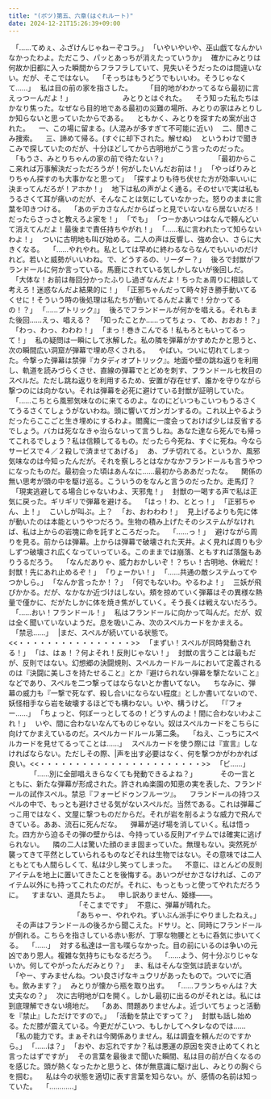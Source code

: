 ```yaml
---
title: "(ボツ)第五、六章(はぐれルート)"
date: 2024-12-21T15:26:39+09:00
---
```

　｢……てめぇ、ふざけんじゃねーぞコラ。｣
　｢いやいやいや、巫山戯てなんかいなかったわよ。ただこう、パッとあっちが消えたっていうか｣
　確かにみとりは何故か旧都に入った瞬間からフラフラしていて、見失いそうだったのは間違いない。だが、そこではない。
　｢そっちはもうどうでもいいわ。そうじゃなくて……｣
　私は目の前の家を指さした。
　
　｢目的地がわかってるなら最初に言えっつーんだよ！｣
　
　
　
　
　
　みとりとはぐれた。
　そう知った私たちはかなり焦った。なぜなら目的地である最初の災難の場所、みとりの家はみとりしか知らないと思っていたからである。
　ともかく、みとりを探すため案が出された。
　一、この場に留まる。(人混みが多すぎて不可能に近い)
　二、聞きこみ捜索。
　三、諦めて帰る。(すぐに却下された。解せぬ)
　というわけで聞きこみで探していたのだが、十分ほどしてから古明地がこう言ったのだった。
　｢もうさ、みとりちゃんの家の前で待たない？｣
　
　
　
　
　
　｢最初からここ来れば万事解決だっただろうが！何がしたいんだお前は！｣
　｢やっぱりみとりちゃん探すのも大事かなと思って｣
　｢探すよりも待ち伏せた方が効率いいに決まってんだろが！アホか！｣
　地下は私の声がよく通る。そのせいで実は私もうるさくて耳が痛いのだが、そんなことは気にしていなかった。怒りのままに言葉を叩きつける。
　｢あのデカさなんだからぱっと見でいないなら居ないだろ！だったらさっさと教えろよ家を！｣
　｢でも｣
　｢つーかあいつはなんで頼んどいて消えてんだよ！最後まで責任持ちやがれ！｣
　｢……私に言われたって知らないわよ！｣
　ついに古明地も叫び始める。二人の声は反響し、強め合い、さらに大きくなる。
　｢……やれやれ。私としては早めに終わるならなんでもいいのだけれど。若いと威勢がいいわね。で、どうするの、リーダー？｣
　後ろで封獣がフランドールに何か言っている。馬鹿にされている気しかしないが後回しだ。
　｢大体な！お前は毎回分かったふりし過ぎなんだよ！ちったぁ周りに相談して考えろ！迷惑なんだよ結果的に！｣
　｢正邪ちゃんだって時々好き勝手動いてるくせに！そういう時の後処理は私たちが動いてるんだよ裏で！分かってるの！？｣
　｢……プトリック』｣
　後ろでフランドールが何かを唱える。それもまた後回……えっ、唱える？
　｢知ったことか……ってちょっ、てめ、おおお！？｣
　｢わっ、わっ、わわわ！｣
　｢まっ！巻きこんでる！私もろともいってるって！｣
　私の疑問は一瞬にして氷解した。私の隣を弾幕がかすめたかと思うと、次の瞬間広い洞窟が弾幕で埋め尽くされる。
　やばい。ついに切れてしまった。今撃った弾幕は禁弾『カタディオプトリック』。地面や壁の跳ね返りを利用し、軌道を読みづらくさせ、直線の弾幕でとどめを刺す、フランドール七枚目のスペルだ。ただし跳ね返りを利用するため、安置が存在せず、誰かを守りながら撃つのには向かない。それは弾幕を必死に避けている封獣が証明していた。
　｢……こちとら風邪気味なのに来てるのよ。なのにどいつもこいつもうるさくてうるさくてしょうがないわね。頭に響いてガンガンするの。これ以上やるようだったらここごと生き埋めにするわよ。閻魔に一度会っておけば少しは反省するでしょう。バカは死ななきゃ治らないって言うしね。あなた達なら死んでも帰ってこれるでしょう？私は信頼してるもの。だったら今死ね、すぐに死ね。今ならサービスで４／２殺しで済ませてあげる｣
　あ、ブチ切れてる。というか、風邪気味なのは今知ったんだが。それを察しろとはなかなかフランドールも言うやつになったものだ。最初会った頃はあんなに……最初からああだったな。
　関係の無い思考が頭の中を駆け巡る。こういうのをなんと言うのだったか。走馬灯？
　｢現実逃避してる場合じゃないわよ、天邪鬼！｣
　封獣の一喝する声で私は正気に戻った。ギリギリで弾幕を避ける。
　｢はっ！わ、ととっ！｣
　｢正邪ちゃん、上！｣
　こいしが叫ぶ。上？
　｢お、おわわわ！｣
　見上げるよりも先に体が動いたのは本能というやつだろう。生物の積み上げたそのシステムがなければ、私は上からの岩塊に命を託すところだった。
　｢……っ！｣
　避けながら周りを見る。前からは弾幕。上からは弾幕で破壊された天井。よく見れば周りも少しずつ破壊され広くなっていっている。このままでは崩落、ともすれば落盤もありうるだろう。
　｢なんだありゃ、威力おかしいぞ！？ちぃ！古明地、休戦だ！封獣！先にあれ止めるぞ！｣
　｢りょーかい！｣
　｢……共通の敵システムってやつかしら。｣
　｢なんか言ったか！？｣
　｢何でもないわ。やるわよ！｣
　三妖が飛びかかる。だが、なかなか近づけはしない。頬を掠めていく弾幕はその異様な熱量で僅かに、だがたしかに体を焼き焦がしていく。そう長くは戦えないだろう。
　｢……おい！フランドール！｣
　私はフランドールに向かって叫んだ。だが、奴は全く聞いていないようだ。息を吸いこみ、次のスペルカードをかまえる。
　｢禁忌……｣
　|まだ、スペルが続いている状態で。<<・・・・・・・・・・・・・・・・>>
　｢まずい！スペルが同時発動される！｣
　｢は、はぁ！？何よそれ！反則じゃない！｣
　封獣の言うことは最もだが、反則ではない。幻想郷の決闘規則、スペルカードルールにおいて定義されるのは『決闘に美しさを持たせること』とか『避けられない弾幕を撃たないこと』などであり、スペルを二つ撃ってはならないとか書いてない。
　ちなみに、弾幕の威力も『一撃で死なず、殺し合いにならない程度』としか書いてないので、妖怪相手なら岩を破壊するほどでも構わない。いや、構うけど。
　｢『フォー……｣
　｢ちょっと、何ぼーっとしてるの！どうすんのよ！間に合わないわよこれ！｣
　いや、間に合わないなんてものじゃない。奴はスペルカードをこちらに向けてかまえているのだ。スペルカードルール第二条。
　｢ねえ、こっちにスペルカードを見せてるってことは……｣
　スペルカードを使う際には『宣言』しなければならない。ただしその際、|声を出す必要はなく、何を撃つかがわかれば良い。<<・・・・・・・・・・・・・・・・・・・・・・・>>
　｢ビ……｣
　
　
　｢……別に全部唱えきらなくても発動できるよね？｣
　
　
　その一言とともに、新たな弾幕が形成された。許されぬ楽園の知恵の実を表した、フランドールの試作スペル。禁忌『フォービドゥンフルーツ』。
　フランドールの持つスペルの中で、もっとも避けさせる気がないスペルだ。当然である。これは弾幕ごっこ用ではなく、文屋に撃つものだからだ。それが岩を削るような威力で飛んできている。ああ、流石に死んだな。
　弾幕が逃げ場を消していく。私は悟った。四方から迫るその弾の壁からは、今持っている反則アイテムでは確実に逃げられない。
　隣の二人は驚いた顔のまま固まっていた。無理もない。突然死が襲ってきて平然としていられるものなどそれは生物ではない。その意味では二人ともとても人間らしくて、私は少し笑ってしまった。
　不意に、ほとんどの反則アイテムを地上に置いてきたことを後悔する。あいつがせかさなければ、このアイテム以外にも持ってこれたのだが。それに、もっともっと使ってやれただろうに。
　すまない、道具たちよ。
　申し訳ありません、姫様――。
　
　
　
　
　
　
　
　｢そこまでです｣
　不意に、弾幕が晴れた。
　
　
　
　
　
　
　　｢あちゃー、やれやれ。ずいぶん派手にやりましたねえ。｣
　その声はフランドールの後ろから聞こえた。ドサリ。と、同時にフランドールが倒れる。こちらを指さしている赤い影が、丁寧な物腰とともに呑気に歩いてくる。
　｢……｣
　対する私達は一言も喋らなかった。目の前にいるのは争いの元凶であり恩人。複雑な気持ちにもなるだろう。
　｢……よう、何十分ぶりじゃないか。何してやがったんだみとり？｣
　ま、私はそんな空気は読まないが。
　｢やー、すみませんね。つい良さげなキュウリがあったもので。ついでに酒も。飲みます？｣
　みとりが懐から瓶を取り出す。
　｢……フランちゃんは？大丈夫なの？｣
　次に古明地が口を開く。しかし最初に出るのがそれとは。私には到底理解できない境地だ。
　｢ああ、問題ありませんよ。近づいてちょっと活動を『禁止』しただけですので。｣
　｢活動を禁止ですって？｣
　封獣も話し始める。ただ膝が震えている。今更だがこいつ、もしかしてヘタレなのでは……
　｢私の能力です。まぁそれは今関係ありません。私は調査を頼んだのですから。｣
　｢……は？｣
　｢おや、お忘れですか？私は悪運の原因を突き止めてくれと言ったはずですが｣
　その言葉を最後まで聞いた瞬間、私は目の前が白くなるのを感じた。頭が熱くなったかと思うと、体が無意識に駆け出し、みとりの胸ぐらを掴む。
　私は今の状態を適切に表す言葉を知らない。が、感情の名前は知っていた。
　｢…………｣
　
　
　
　

